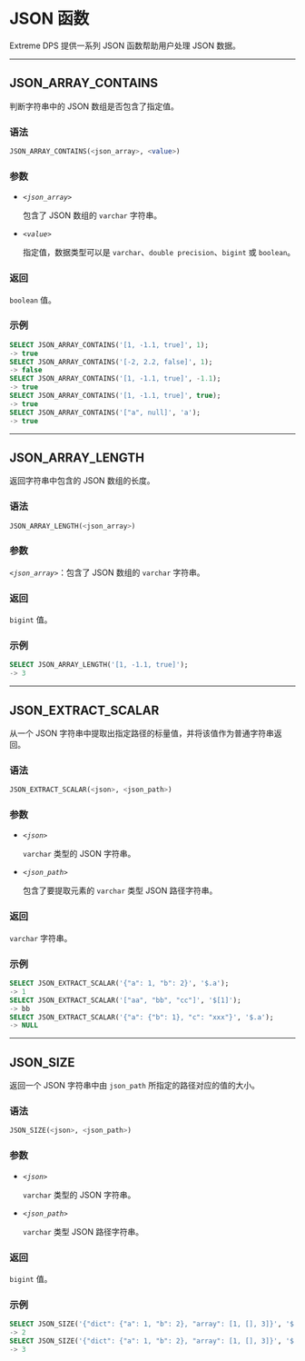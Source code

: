 # JSON 函数

Extreme DPS 提供一系列 JSON 函数帮助用户处理 JSON 数据。

---
## JSON_ARRAY_CONTAINS

判断字符串中的 JSON 数组是否包含了指定值。


 

### 语法

```sql
JSON_ARRAY_CONTAINS(<json_array>, <value>)
```


 


### 参数

- *`<json_array>`*
    
    包含了 JSON 数组的 `varchar` 字符串。

- *`<value>`*

    指定值，数据类型可以是 `varchar`、`double precision`、`bigint` 或 `boolean`。


 

### 返回

`boolean` 值。


 


### 示例

```sql
SELECT JSON_ARRAY_CONTAINS('[1, -1.1, true]', 1); 
-> true
SELECT JSON_ARRAY_CONTAINS('[-2, 2.2, false]', 1); 
-> false
SELECT JSON_ARRAY_CONTAINS('[1, -1.1, true]', -1.1); 
-> true
SELECT JSON_ARRAY_CONTAINS('[1, -1.1, true]', true); 
-> true
SELECT JSON_ARRAY_CONTAINS('["a", null]', 'a'); 
-> true
```

---

## JSON_ARRAY_LENGTH

返回字符串中包含的 JSON 数组的长度。


 


### 语法

```sql
JSON_ARRAY_LENGTH(<json_array>)
```


 


### 参数

*`<json_array>`*：包含了 JSON 数组的 `varchar` 字符串。


 


### 返回

`bigint` 值。


 

### 示例

```sql
SELECT JSON_ARRAY_LENGTH('[1, -1.1, true]'); 
-> 3
```


 


---

## JSON_EXTRACT_SCALAR

从一个 JSON 字符串中提取出指定路径的标量值，并将该值作为普通字符串返回。


 


### 语法

```sql
JSON_EXTRACT_SCALAR(<json>, <json_path>)
```

 

### 参数

- *`<json>`*

    `varchar` 类型的 JSON 字符串。

- *`<json_path>`*

    包含了要提取元素的 `varchar` 类型 JSON 路径字符串。



 


### 返回

`varchar` 字符串。


 

### 示例
 
```sql
SELECT JSON_EXTRACT_SCALAR('{"a": 1, "b": 2}', '$.a');
-> 1
SELECT JSON_EXTRACT_SCALAR('["aa", "bb", "cc"]', '$[1]'); 
-> bb
SELECT JSON_EXTRACT_SCALAR('{"a": {"b": 1}, "c": "xxx"}', '$.a'); 
-> NULL
```


 


---

## JSON_SIZE

返回一个 JSON 字符串中由 `json_path` 所指定的路径对应的值的大小。


 


### 语法

```sql
JSON_SIZE(<json>, <json_path>)
```

 

### 参数

- *`<json>`*

    `varchar` 类型的 JSON 字符串。

- *`<json_path>`*

    `varchar` 类型 JSON 路径字符串。



 


### 返回

`bigint` 值。


 


### 示例

```sql
SELECT JSON_SIZE('{"dict": {"a": 1, "b": 2}, "array": [1, [], 3]}', '$.dict'); 
-> 2
SELECT JSON_SIZE('{"dict": {"a": 1, "b": 2}, "array": [1, [], 3]}', '$.array'); 
-> 3
```

